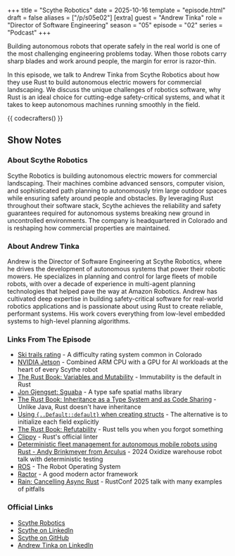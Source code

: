 +++
title = "Scythe Robotics"
date = 2025-10-16
template = "episode.html"
draft = false
aliases = ["/p/s05e02"]
[extra]
guest = "Andrew Tinka"
role = "Director of Software Engineering"
season = "05"
episode = "02"
series = "Podcast"
+++

<div><script id="letscast-player-ae39496a" src="https://letscast.fm/podcasts/rust-in-production-82281512/episodes/scythe-with-andrew-tinka/player.js?size=s"></script></div>

Building autonomous robots that operate safely in the real world is one of the most challenging engineering problems today. When those robots carry sharp blades and work around people, the margin for error is razor-thin.

In this episode, we talk to Andrew Tinka from Scythe Robotics about how they use Rust to build autonomous electric mowers for commercial landscaping. We discuss the unique challenges of robotics software, why Rust is an ideal choice for cutting-edge safety-critical systems, and what it takes to keep autonomous machines running smoothly in the field.

{{ codecrafters() }}

## Show Notes

### About Scythe Robotics

Scythe Robotics is building autonomous electric mowers for commercial landscaping. Their machines combine advanced sensors, computer vision, and sophisticated path planning to autonomously trim large outdoor spaces while ensuring safety around people and obstacles. By leveraging Rust throughout their software stack, Scythe achieves the reliability and safety guarantees required for autonomous systems breaking new ground in uncontrolled environments. The company is headquartered in Colorado and is reshaping how commercial properties are maintained.

### About Andrew Tinka

Andrew is the Director of Software Engineering at Scythe Robotics, where he drives the development of autonomous systems that power their robotic mowers. He specializes in planning and control for large fleets of mobile robots, with over a decade of experience in multi-agent planning technologies that helped pave the way at Amazon Robotics. Andrew has cultivated deep expertise in building safety-critical software for real-world robotics applications and is passionate about using Rust to create reliable, performant systems. His work covers everything from low-level embedded systems to high-level planning algorithms.

### Links From The Episode

- [Ski trails rating](https://en.wikipedia.org/wiki/Piste#North_America,_Australia_and_New_Zealand) - A difficulty rating system common in Colorado
- [NVIDIA Jetson](https://developer.nvidia.com/embedded/jetson-modules) - Combined ARM CPU with a GPU for AI workloads at the heart of every Scythe robot
- [The Rust Book: Variables and Mutability](https://doc.rust-lang.org/stable/book/ch03-01-variables-and-mutability.html#variables-and-mutability) - Immutability is the default in Rust
- [Jon Gjengset: Sguaba](https://www.youtube.com/watch?v=kESBAiTYMoQ) - A type safe spatial maths library
- [The Rust Book: Inheritance as a Type System and as Code Sharing](https://doc.rust-lang.org/stable/book/ch18-01-what-is-oo.html#inheritance-as-a-type-system-and-as-code-sharing) - Unlike Java, Rust doesn't have inheritance
- [Using `{..Default::default}` when creating structs](https://rust-unofficial.github.io/patterns/idioms/default.html) - The alternative is to initialize each field explicitly
- [The Rust Book: Refutability](https://doc.rust-lang.org/stable/book/ch19-02-refutability.html) - Rust tells you when you forgot something
- [Clippy](https://github.com/rust-lang/rust-clippy) - Rust's official linter
- [Deterministic fleet management for autonomous mobile robots using Rust - Andy Brinkmeyer from Arculus](https://www.youtube.com/watch?v=ao-CLgci-e8) - 2024 Oxidize warehouse robot talk with deterministic testing
- [ROS](https://www.ros.org/) - The Robot Operating System
- [Ractor](https://slawlor.github.io/ractor/) - A good modern actor framework
- [Rain: Cancelling Async Rust](https://youtu.be/zrv5Cy1R7r4) - RustConf 2025 talk with many examples of pitfalls

### Official Links

- [Scythe Robotics](https://scytherobotics.com/)
- [Scythe on LinkedIn](https://www.linkedin.com/company/scythe-robotics/)
- [Scythe on GitHub](https://github.com/scythe-robotics)
- [Andrew Tinka on LinkedIn](https://www.linkedin.com/in/andrewtinka/)
